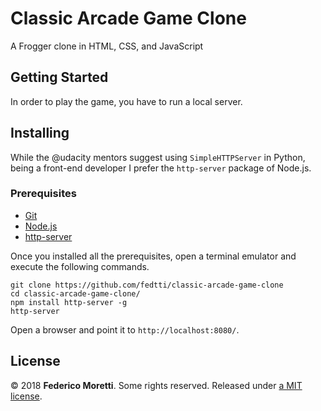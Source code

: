 # Classic Arcade Game Clone

A Frogger clone in HTML, CSS, and JavaScript

## Getting Started

In order to play the game, you have to run a local server.

## Installing

While the @udacity mentors suggest using `SimpleHTTPServer` in Python, being a front-end developer I prefer the `http-server` package of Node.js.

### Prerequisites

- [Git](https://git-scm.com/)
- [Node.js](https://nodejs.org/)
- [http-server](https://www.npmjs.com/package/http-server)

Once you installed all the prerequisites, open a terminal emulator and execute the following commands.

```
git clone https://github.com/fedtti/classic-arcade-game-clone
cd classic-arcade-game-clone/
npm install http-server -g
http-server
```

Open a browser and point it to `http://localhost:8080/`.

## License

© 2018 **Federico Moretti**. Some rights reserved. Released under [a MIT license](LICENSE).
